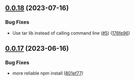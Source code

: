 ## [0.0.18](https://github.com/kapetacom/npm-package-handler/compare/v0.0.17...v0.0.18) (2023-07-16)


### Bug Fixes

* Use tar lib instead of calling command line ([#5](https://github.com/kapetacom/npm-package-handler/issues/5)) ([176fe96](https://github.com/kapetacom/npm-package-handler/commit/176fe96c909156a0d98612373fe434703c9c4335))

## [0.0.17](https://github.com/kapetacom/npm-package-handler/compare/v0.0.16...v0.0.17) (2023-06-16)


### Bug Fixes

* more reliable npm install ([801ef77](https://github.com/kapetacom/npm-package-handler/commit/801ef77eb5ab7ccbe9cb722794514254cc9153d5))
